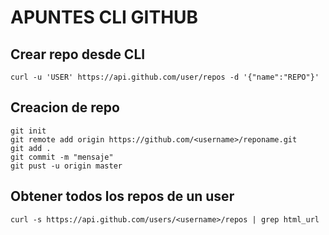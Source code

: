 # APUNTES CLI GITHUB

## Crear repo desde CLI
```
curl -u 'USER' https://api.github.com/user/repos -d '{"name":"REPO"}'
```
## Creacion de repo
```
git init
git remote add origin https://github.com/<username>/reponame.git
git add .
git commit -m "mensaje"
git pust -u origin master
```

## Obtener todos los repos de un user
```
curl -s https://api.github.com/users/<username>/repos | grep html_url
```
